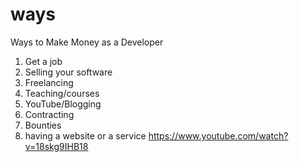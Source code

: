 # ways
Ways to Make Money as a Developer
1. Get a job
2. Selling your software
3. Freelancing
4. Teaching/courses
5. YouTube/Blogging
6. Contracting
7. Bounties
8. having a website or a service
https://www.youtube.com/watch?v=18skg9IHB18
